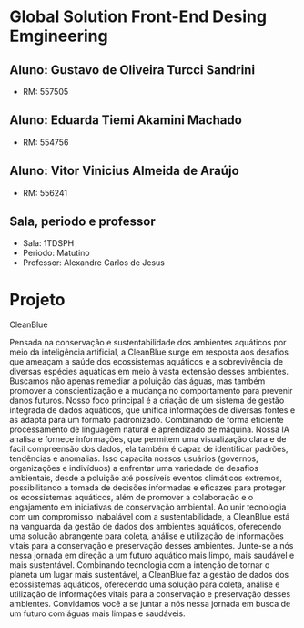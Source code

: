 # Global Solution Front-End Desing Emgineering

## Aluno: Gustavo de Oliveira Turcci Sandrini
- RM: 557505
## Aluno: Eduarda Tiemi Akamini Machado
- RM: 554756
## Aluno: Vitor Vinicius Almeida de Araújo
- RM: 556241
## Sala, periodo e professor
- Sala: 1TDSPH
- Periodo: Matutino
- Professor: Alexandre Carlos de Jesus


# Projeto
CleanBlue

Pensada na conservação e sustentabilidade dos ambientes aquáticos por meio da inteligência artificial, a CleanBlue surge em resposta aos desafios que ameaçam a saúde dos ecossistemas aquáticos e a sobrevivência de diversas espécies aquáticas em meio à vasta extensão desses ambientes. Buscamos não apenas remediar a poluição das águas, mas também promover a conscientização e a mudança no comportamento para prevenir danos futuros.
Nosso foco principal é a criação de um sistema de gestão integrada de dados aquáticos, que unifica informações de diversas fontes e as adapta para um formato padronizado. Combinando de forma eficiente processamento de linguagem natural e aprendizado de máquina. Nossa IA analisa e fornece informações, que permitem uma visualização clara e de fácil compreensão dos dados, ela também é capaz de identificar padrões, tendências e anomalias. Isso capacita nossos usuários (governos, organizações e indivíduos) a enfrentar uma variedade de desafios ambientais, desde a poluição até possíveis eventos climáticos extremos, possibilitando a tomada de decisões informadas e eficazes para proteger os ecossistemas aquáticos, além de promover a colaboração e o engajamento em iniciativas de conservação ambiental.  Ao unir tecnologia com um compromisso inabalável com a sustentabilidade, a CleanBlue está na vanguarda da gestão de dados dos ambientes aquáticos, oferecendo uma solução abrangente para coleta, análise e utilização de informações vitais para a conservação e preservação desses ambientes.
Junte-se a nós nessa jornada em direção a um futuro aquático mais limpo, mais saudável e mais sustentável. Combinando tecnologia com a intenção de tornar o planeta um lugar mais sustentável, a CleanBlue faz a gestão de dados dos ecossistemas aquáticos, oferecendo uma solução para coleta, análise e utilização de informações vitais para a conservação e preservação desses ambientes. Convidamos você a se juntar a nós nessa jornada em busca de um futuro com águas mais limpas e saudáveis.
